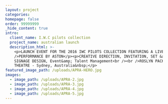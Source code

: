 ```yaml
---
layout: project
categories:
homepage: false
order: 99999999
_hide_content: true
intro:
  client_name: I.W.C pilots collection
  project_name: australian launch
  description_html: >-
    <p>LAUNCH EVENT FOR THE 2016 IWC PILOTS COLLECTION FEATURING A LIVE<br
    />PERFORMANCE BY ASTON</p><p>CREATIVE DIRECTION, INVITATION, SET &amp;
    SIGNAGE DESIGN, Event&amp; Talent Management<br /><br />ROSLYN PACKER
    THEATRE - Sydney, Australia&nbsp;</p>
featured_image_path: /uploads/APRA-HERO.jpg
images:
  - image_path: /uploads/APRA-2.jpg
  - image_path: /uploads/APRA-3.jpg
  - image_path: /uploads/APRA-4.jpg
  - image_path: /uploads/APRA-5.jpg
---
```

